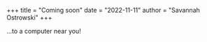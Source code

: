 +++
title = "Coming soon"
date = "2022-11-11"
author = "Savannah Ostrowski"
+++

...to a computer near you!